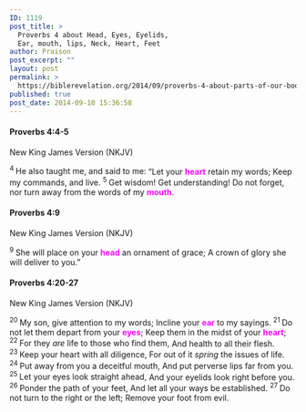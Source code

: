 ```yaml
---
ID: 1119
post_title: >
  Proverbs 4 about Head, Eyes, Eyelids,
  Ear, mouth, lips, Neck, Heart, Feet
author: Praison
post_excerpt: ""
layout: post
permalink: >
  https://biblerevelation.org/2014/09/proverbs-4-about-parts-of-our-body/
published: true
post_date: 2014-09-10 15:36:58
---
```

<div class="version-NKJV result-text-style-normal text-html ">
<div class="version-NKJV result-text-style-normal text-html ">
<h4 class="passage-display"><strong><span class="passage-display-bcv">Proverbs 4:4-5</span></strong></h4>
<p class="passage-display"><span class="passage-display-version">New King James Version (NKJV)</span></p>

<div class="poetry">
<p class="line"><span id="en-NKJV-16495" class="text Prov-4-4"><sup class="versenum">4 </sup>He also taught me, and said to me:</span>
<span class="text Prov-4-4">“Let your <span style="color: #ff00ff;"><strong>heart</strong> </span>retain my words;</span>
<span class="text Prov-4-4">Keep my commands, and live.</span>
<span id="en-NKJV-16496" class="text Prov-4-5"><sup class="versenum">5 </sup>Get wisdom! Get understanding!</span>
<span class="text Prov-4-5">Do not forget, nor turn away from the words of my <span style="color: #ff00ff;"><strong>mouth</strong></span>.</span></p>

<div class="version-NKJV result-text-style-normal text-html ">
<h4 class="passage-display"><strong><span class="passage-display-bcv">Proverbs 4:9</span></strong></h4>
<p class="passage-display"><span class="passage-display-version">New King James Version (NKJV)</span></p>

<div class="poetry">
<p class="line"><span id="en-NKJV-16500" class="text Prov-4-9"><sup class="versenum">9 </sup>She will place on your <span style="color: #ff00ff;"><strong>head</strong> </span>an ornament of grace;</span>
<span class="text Prov-4-9">A crown of glory she will deliver to you.”</span></p>

<div class="version-NKJV result-text-style-normal text-html ">
<h4 class="passage-display"><strong><span class="passage-display-bcv">Proverbs 4:20-27</span></strong></h4>
<p class="passage-display"><span class="passage-display-version">New King James Version (NKJV)</span></p>

<div class="poetry top-1">
<p class="line"><span id="en-NKJV-16511" class="text Prov-4-20"><sup class="versenum">20 </sup>My son, give attention to my words;</span>
<span class="text Prov-4-20">Incline your <span style="color: #ff00ff;"><strong>ear</strong> </span>to my sayings.</span>
<span id="en-NKJV-16512" class="text Prov-4-21"><sup class="versenum">21 </sup>Do not let them depart from your <span style="color: #ff00ff;"><strong>eyes</strong></span>;</span>
<span class="text Prov-4-21">Keep them in the midst of your <span style="color: #ff00ff;"><strong>heart</strong></span>;</span>
<span id="en-NKJV-16513" class="text Prov-4-22"><sup class="versenum">22 </sup>For they <i>are</i> life to those who find them,</span>
<span class="text Prov-4-22">And health to all their flesh.</span>
<span id="en-NKJV-16514" class="text Prov-4-23"><sup class="versenum">23 </sup>Keep your heart with all diligence,</span>
<span class="text Prov-4-23">For out of it <i>spring</i> the issues of life.</span>
<span id="en-NKJV-16515" class="text Prov-4-24"><sup class="versenum">24 </sup>Put away from you a deceitful mouth,</span>
<span class="text Prov-4-24">And put perverse lips far from you.</span>
<span id="en-NKJV-16516" class="text Prov-4-25"><sup class="versenum">25 </sup>Let your eyes look straight ahead,</span>
<span class="text Prov-4-25">And your eyelids look right before you.</span>
<span id="en-NKJV-16517" class="text Prov-4-26"><sup class="versenum">26 </sup>Ponder the path of your feet,</span>
<span class="text Prov-4-26">And let all your ways be established.</span>
<span id="en-NKJV-16518" class="text Prov-4-27"><sup class="versenum">27 </sup>Do not turn to the right or the left;</span>
<span class="text Prov-4-27">Remove your foot from evil.</span></p>

</div>
</div>
</div>
</div>
</div>
</div>
</div>